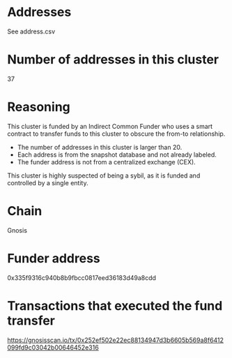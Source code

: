 # Addresses

See address.csv

# Number of addresses in this cluster

37

# Reasoning

This cluster is funded by an Indirect Common Funder who uses a smart contract to transfer funds to this cluster to obscure the from-to relationship.

- The number of addresses in this cluster is larger than 20.
- Each address is from the snapshot database and not already labeled.
- The funder address is not from a centralized exchange (CEX).

This cluster is highly suspected of being a sybil, as it is funded and controlled by a single entity.

# Chain

Gnosis

# Funder address

0x335f9316c940b8b9fbcc0817eed36183d49a8cdd

# Transactions that executed the fund transfer

https://gnosisscan.io/tx/0x252ef502e22ec88134947d3b6605b569a8f6412099fd9c03042b00646452e316
